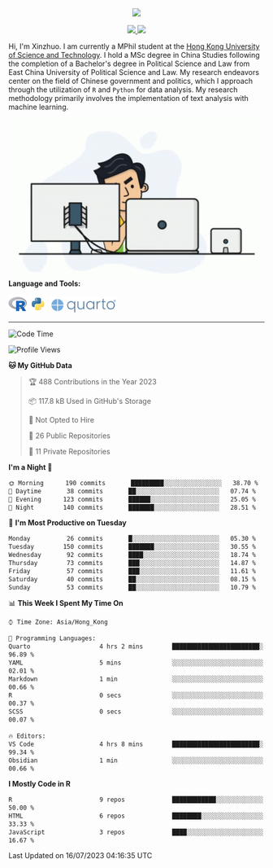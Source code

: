 <div align='center'>
<img src='https://readme-typing-svg.herokuapp.com?font=ubuntu&color=4d3900&center=true&lines=HKUST+Mphil+in+SOSC;Focus+on+China;Code+for+PoliSci'/>
</div>

<p align='center'>
 <a href='https://www.linkedin.com/in/xinzhuo-huang-5161011ba/' target='_blank'>
        <img src='https://img.shields.io/badge/linkedin%20-%230077B5.svg?&style=for-the-badge&logo=linkedin&logoColor=white'/>
    </a>
 <a href='https://twitter.com/HsinchoH' target='_blank'>
        <img src='https://img.shields.io/badge/Twitter-1DA1F2?style=for-the-badge&logo=twitter&logoColor=white'/>
    </a>
    </p>
    
Hi, I'm Xinzhuo. I am currently a MPhil student at the [Hong Kong University of Science and Technology](https://sosc.hkust.edu.hk/node/613). I hold a MSc degree in China Studies following the completion of a Bachelor's degree in Political Science and Law from East China University of Political Science and Law. My research endeavors center on the field of Chinese government and politics, which I approach through the utilization of `R` and `Python` for data analysis. My research methodology primarily involves the implementation of text analysis with machine learning.




<img align='right' src="https://github.com/xinzhuohkust/xinzhuohkust/blob/main/programmer.gif" width="590">



**Language and Tools:**  

<code><img height="36" src="https://raw.githubusercontent.com/github/explore/80688e429a7d4ef2fca1e82350fe8e3517d3494d/topics/r/r.png"></code>
<code><img height="36" src="https://raw.githubusercontent.com/github/explore/80688e429a7d4ef2fca1e82350fe8e3517d3494d/topics/python/python.png"></code>
<code><img height="32" src="https://github.com/quarto-dev/quarto-r/blob/main/man/figures/quarto.png"></code>

---
<!--START_SECTION:waka-->
![Code Time](http://img.shields.io/badge/Code%20Time-706%20hrs-blue)

![Profile Views](http://img.shields.io/badge/Profile%20Views-33-blue)

**🐱 My GitHub Data** 

> 🏆 488 Contributions in the Year 2023
 > 
> 📦 117.8 kB Used in GitHub's Storage 
 > 
> 🚫 Not Opted to Hire
 > 
> 📜 26 Public Repositories 
 > 
> 🔑 11 Private Repositories  
 > 
**I'm a Night 🦉** 

```text
🌞 Morning      190 commits       █████████░░░░░░░░░░░░░░░░   38.70 % 
🌆 Daytime       38 commits       ██░░░░░░░░░░░░░░░░░░░░░░░   07.74 % 
🌃 Evening      123 commits       ██████░░░░░░░░░░░░░░░░░░░   25.05 % 
🌙 Night        140 commits       ███████░░░░░░░░░░░░░░░░░░   28.51 % 

```
📅 **I'm Most Productive on Tuesday** 

```text
Monday          26 commits       █░░░░░░░░░░░░░░░░░░░░░░░░   05.30 % 
Tuesday        150 commits       ███████░░░░░░░░░░░░░░░░░░   30.55 % 
Wednesday       92 commits       ████░░░░░░░░░░░░░░░░░░░░░   18.74 % 
Thursday        73 commits       ███░░░░░░░░░░░░░░░░░░░░░░   14.87 % 
Friday          57 commits       ███░░░░░░░░░░░░░░░░░░░░░░   11.61 % 
Saturday        40 commits       ██░░░░░░░░░░░░░░░░░░░░░░░   08.15 % 
Sunday          53 commits       ██░░░░░░░░░░░░░░░░░░░░░░░   10.79 % 

```


📊 **This Week I Spent My Time On** 

```text
⌚︎ Time Zone: Asia/Hong_Kong

💬 Programming Languages: 
Quarto                   4 hrs 2 mins        ████████████████████████░   96.89 % 
YAML                     5 mins              ░░░░░░░░░░░░░░░░░░░░░░░░░   02.01 % 
Markdown                 1 min               ░░░░░░░░░░░░░░░░░░░░░░░░░   00.66 % 
R                        0 secs              ░░░░░░░░░░░░░░░░░░░░░░░░░   00.37 % 
SCSS                     0 secs              ░░░░░░░░░░░░░░░░░░░░░░░░░   00.07 % 

🔥 Editors: 
VS Code                  4 hrs 8 mins        ████████████████████████░   99.34 % 
Obsidian                 1 min               ░░░░░░░░░░░░░░░░░░░░░░░░░   00.66 % 

```

**I Mostly Code in R** 

```text
R                        9 repos             ████████████░░░░░░░░░░░░░   50.00 % 
HTML                     6 repos             ████████░░░░░░░░░░░░░░░░░   33.33 % 
JavaScript               3 repos             ████░░░░░░░░░░░░░░░░░░░░░   16.67 % 

```



 Last Updated on 16/07/2023 04:16:35 UTC
<!--END_SECTION:waka-->
    
    
    
    
    
    
    
    
